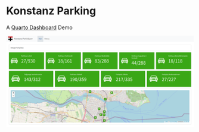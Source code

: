 
# Konstanz Parking</h1>
A [Quarto Dashboard](https://quarto.org/docs/dashboards/) Demo

![](screenshot.png)